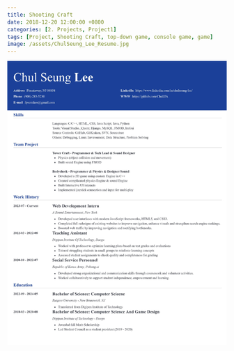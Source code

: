 ```yaml
---
title: Shooting Craft
date: 2018-12-20 12:00:00 +0800
categories: [2. Projects, Project1]
tags: [Project, Shooting Craft, top-down game, console game, game]     # TAG names should always be lowercase
image: /assets/ChulSeung_Lee_Resume.jpg
---
```


![img-description](/assets/ChulSeung_Lee_Resume.jpg)